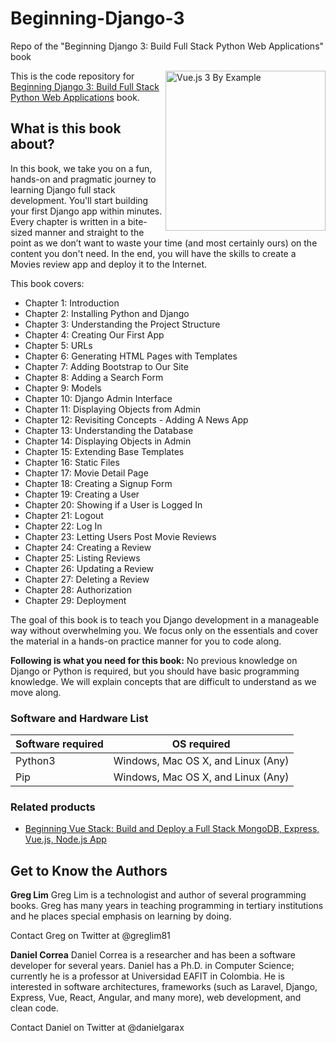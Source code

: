 # Beginning-Django-3
Repo of the "Beginning Django 3: Build Full Stack Python Web Applications" book

<a href="https://www.amazon.com/dp/B09M2N778S/"><img src="https://pbs.twimg.com/media/FEXUh63VkAYkFO-?format=jpg" alt="Vue.js 3 By Example" height="256px" align="right"></a>

This is the code repository for [Beginning Django 3: Build Full Stack Python Web Applications](https://www.amazon.com/dp/B09M2N778S/) book.

## What is this book about?
In this book, we take you on a fun, hands-on and pragmatic journey to learning Django full stack development. You'll start building your first Django app within minutes. Every chapter is written in a bite-sized manner and straight to the point as we don’t want to waste your time (and most certainly ours) on the content you don't need. In the end, you will have the skills to create a Movies review app and deploy it to the Internet.

This book covers: 
* Chapter 1: Introduction
* Chapter 2: Installing Python and Django
* Chapter 3: Understanding the Project Structure
* Chapter 4: Creating Our First App
* Chapter 5: URLs
* Chapter 6: Generating HTML Pages with Templates
* Chapter 7: Adding Bootstrap to Our Site
* Chapter 8: Adding a Search Form
* Chapter 9: Models
* Chapter 10: Django Admin Interface
* Chapter 11: Displaying Objects from Admin
* Chapter 12: Revisiting Concepts - Adding A News App
* Chapter 13: Understanding the Database
* Chapter 14: Displaying Objects in Admin
* Chapter 15: Extending Base Templates
* Chapter 16: Static Files
* Chapter 17: Movie Detail Page
* Chapter 18: Creating a Signup Form
* Chapter 19: Creating a User
* Chapter 20: Showing if a User is Logged In
* Chapter 21: Logout
* Chapter 22: Log In
* Chapter 23: Letting Users Post Movie Reviews
* Chapter 24: Creating a Review
* Chapter 25: Listing Reviews
* Chapter 26: Updating a Review
* Chapter 27: Deleting a Review
* Chapter 28: Authorization
* Chapter 29: Deployment

The goal of this book is to teach you Django development in a manageable way without overwhelming you. We focus only on the essentials and cover the material in a hands-on practice manner for you to code along.

**Following is what you need for this book:**
No previous knowledge on Django or Python is required, but you should have basic programming knowledge. We will explain concepts that are difficult to understand as we move along.

### Software and Hardware List

| Software required                   | OS required                        |
| ------------------------------------| -----------------------------------|
| Python3                 | Windows, Mac OS X, and Linux (Any) |
| Pip            | Windows, Mac OS X, and Linux (Any) |

### Related products <Other books you may enjoy>
* [Beginning Vue Stack: Build and Deploy a Full Stack MongoDB, Express, Vue.js, Node.js App](https://www.amazon.com/Beginning-Vue-Stack-MongoDB-Express-ebook/dp/B09FZGSK21/)

## Get to Know the Authors

**Greg Lim**
Greg Lim is a technologist and author of several programming books. Greg has many years in teaching programming in tertiary institutions and he places special emphasis on learning by doing. 

Contact Greg on Twitter at @greglim81

**Daniel Correa**
Daniel Correa is a researcher and has been a software developer for several years. Daniel has a Ph.D. in Computer Science; currently he is a professor at Universidad EAFIT in Colombia. He is interested in software architectures, frameworks (such as Laravel, Django, Express, Vue, React, Angular, and many more), web development, and clean code. 

Contact Daniel on Twitter at @danielgarax
